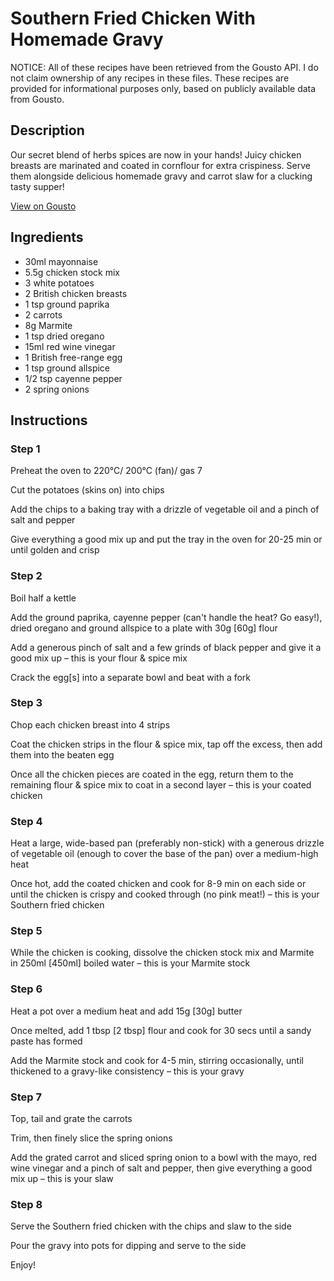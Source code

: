 # Southern Fried Chicken With Homemade Gravy

NOTICE: All of these recipes have been retrieved from the Gousto API. I do not claim ownership of any recipes in these files. These recipes are provided for informational purposes only, based on publicly available data from Gousto.

## Description

Our secret blend of herbs spices are now in your hands! Juicy chicken breasts are marinated and coated in cornflour for extra crispiness. Serve them alongside delicious homemade gravy and carrot slaw for a clucking tasty supper!

[View on Gousto](https://www.gousto.co.uk/recipes/cookbook/southern-fried-chicken-with-homemade-gravy)

## Ingredients

- 30ml mayonnaise
- 5.5g chicken stock mix
- 3 white potatoes
- 2 British chicken breasts
- 1 tsp ground paprika
- 2 carrots
- 8g Marmite 
- 1 tsp dried oregano
- 15ml red wine vinegar
- 1 British free-range egg
- 1 tsp ground allspice
- 1/2 tsp cayenne pepper
- 2 spring onions

## Instructions


### Step 1

Preheat the oven to 220°C/ 200°C (fan)/ gas 7

Cut the potatoes (skins on) into chips

Add the chips to a baking tray with a drizzle of vegetable oil and a pinch of salt and pepper

Give everything a good mix up and put the tray in the oven for 20-25 min or until golden and crisp


### Step 2

Boil half a kettle

Add the ground paprika, cayenne pepper (can't handle the heat? Go easy!), dried oregano and ground allspice to a plate with 30g <span class="text-danger">[60g] </span>flour

Add a generous pinch of salt and a few grinds of black pepper and give it a good mix up – this is your flour & spice mix

Crack the egg<span class="text-danger">[s]</span> into a separate bowl and beat with a fork


### Step 3

Chop each chicken breast into 4 strips

Coat the chicken strips in the flour & spice mix, tap off the excess, then add them into the beaten egg

Once all the chicken pieces are coated in the egg, return them to the remaining flour & spice mix to coat in a second layer – this is your coated chicken


### Step 4

Heat a large, wide-based pan (preferably non-stick) with a generous drizzle of vegetable oil (enough to cover the base of the pan) over a medium-high heat

Once hot, add the coated chicken and cook for 8-9 min on each side or until the chicken is crispy and cooked through (no pink meat!) – this is your Southern fried chicken


### Step 5

While the chicken is cooking, dissolve the chicken stock mix and Marmite in 250ml <span class="text-danger">[450ml] </span>boiled water – this is your Marmite stock


### Step 6

Heat a pot over a medium heat and add 15g <span class="text-danger">[30g]</span> butter

Once melted, add 1 tbsp <span class="text-danger">[2 tbsp]</span> flour and cook for 30 secs until a sandy paste has formed

Add the Marmite stock and cook for 4-5 min, stirring occasionally, until thickened to a gravy-like consistency – this is your gravy


### Step 7

Top, tail and grate the carrots

Trim, then finely slice the spring onions

Add the grated carrot and sliced spring onion to a bowl with the mayo, red wine vinegar and a pinch of salt and pepper, then give everything a good mix up – this is your slaw

### Step 8

Serve the Southern fried chicken with the chips and slaw to the side

Pour the gravy into pots for dipping and serve to the side

Enjoy!

